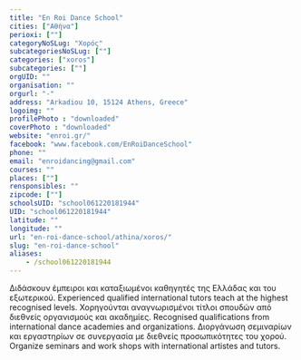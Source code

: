 ```yaml
---
title: "En Roi Dance School"
cities: ["Αθήνα"]
perioxi: [""]
categoryNoSLug: "Χορός"
subcategoriesNoSLug: [""]
categories: ["xoros"]
subcategories: [""]
orgUID: ""
organisation: ""
orgurl: "-"
address: "Arkadiou 10, 15124 Athens, Greece"
logoimg: ""
profilePhoto : "downloaded"
coverPhoto : "downloaded"
website: "enroi.gr/"
facebook: "www.facebook.com/EnRoiDanceSchool"
phone: ""
email: "enroidancing@gmail.com"
courses: ""
places: [""]
rensponsibles: ""
zipcode: [""]
schoolsUID: "school061220181944"
UID: "school061220181944"
latitude: ""
longitude: ""
url: "en-roi-dance-school/athina/xoros/"
slug: "en-roi-dance-school"
aliases:
    - /school061220181944
---
```





Διδάσκουν έμπειροι και καταξιωμένοι καθηγητές της Ελλάδας και του εξωτερικού. Experienced qualified international tutors teach at the highest recognised levels. Χορηγούνται αναγνωρισμένοι τίτλοι σπουδών από διεθνείς οργανισμούς και ακαδημίες. Recognised qualifications from international dance academies and organizations. Διοργάνωση σεμιναρίων και εργαστηρίων σε συνεργασία με διεθνείς προσωπικότητες του χορού. Organize seminars and work shops with international artistes and tutors.